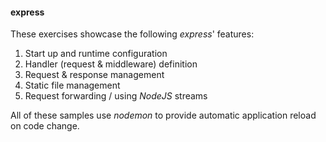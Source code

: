 #### express

These exercises showcase the following _express_' features:

1. Start up and runtime configuration
1. Handler (request & middleware) definition
1. Request & response management
1. Static file management
1. Request forwarding / using _NodeJS_ streams

All of these samples use _nodemon_ to provide automatic application 
reload on code change.
